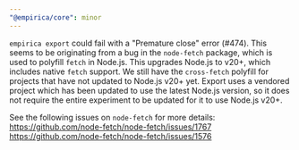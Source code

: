 ```yaml
---
"@empirica/core": minor
---
```


`empirica export` could fail with a "Premature close" error (#474). This seems
to be originating from a bug in the `node-fetch` package, which is used to
polyfill `fetch` in Node.js. This upgrades Node.js to v20+, which includes
native `fetch` support. We still have the `cross-fetch` polyfill for projects
that have not updated to Node.js v20+ yet. Export uses a vendored project which
has been updated to use the latest Node.js version, so it does not require the
entire experiment to be updated for it to use Node.js v20+.

See the following issues on `node-fetch` for more details:
https://github.com/node-fetch/node-fetch/issues/1767
https://github.com/node-fetch/node-fetch/issues/1576
